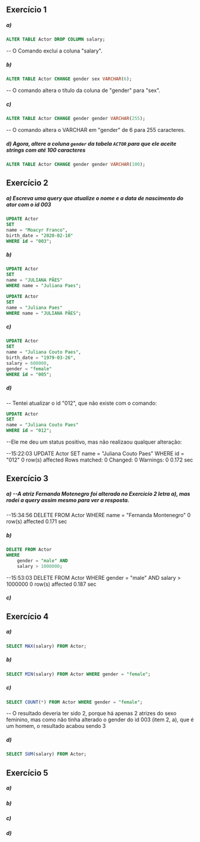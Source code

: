 ## Exercício 1

##### a)
```sql
ALTER TABLE Actor DROP COLUMN salary;
```
-- O Comando exclui a coluna "salary".

##### b)
```sql
ALTER TABLE Actor CHANGE gender sex VARCHAR(6);
```
-- O comando altera o título da coluna de "gender" para "sex". 
##### c)
```sql
ALTER TABLE Actor CHANGE gender gender VARCHAR(255);
```
-- O comando altera o VARCHAR em "gender" de 6 para 255 caracteres. 

##### d) Agora,  altere a coluna `gender` da tabela `ACTOR` para que ele aceite strings com até 100 caracteres 
```sql
ALTER TABLE Actor CHANGE gender gender VARCHAR(100);
```

## Exercício 2
##### a) Escreva uma query que atualize o nome e a data de nascimento do ator com o id 003
```sql
UPDATE Actor
SET 
name = "Moacyr Franco", 
birth_date = "2020-02-10"
WHERE id = "003";
```

##### b)
```sql
UPDATE Actor
SET 
name = "JULIANA PÃES"
WHERE name = "Juliana Paes";
```
```sql
UPDATE Actor
SET 
name = "Juliana Paes"
WHERE name = "JULIANA PÃES";
```
##### c)
```sql
UPDATE Actor
SET 
name = "Juliana Couto Paes",
birth_date = "1979-03-26",
salary = 600000,
gender = "female"
WHERE id = "005";
```
##### d)
-- Tentei atualizar o id "012", que não existe com o comando: 
```sql
UPDATE Actor
SET 
name = "Juliana Couto Paes"
WHERE id = "012";
```
--Ele me deu um status positivo, mas não realizaou qualquer alteração: 

--15:22:03	UPDATE Actor SET  name = "Juliana Couto Paes" WHERE id = "012"	0 row(s) affected Rows matched: 0  Changed: 0  Warnings: 0	0.172 sec

## Exercício 3
##### a) --A atriz Fernanda Motenegro foi alterada no Exercicio 2 letra a), mas rodei a query assim mesmo para ver a resposta.

--15:34:56	DELETE FROM Actor WHERE name = "Fernanda Montenegro"	0 row(s) affected	0.171 sec

##### b)
```sql
DELETE FROM Actor
WHERE
	gender = "male" AND
	salary > 1000000;
```
--15:53:03	DELETE FROM Actor WHERE  gender = "male" AND  salary > 1000000	0 row(s) affected	0.187 sec

##### c) 

## Exercício 4
##### a)
```sql
SELECT MAX(salary) FROM Actor;
```
##### b)
```sql 
SELECT MIN(salary) FROM Actor WHERE gender = "female";
```
##### c)
```sql  
SELECT COUNT(*) FROM Actor WHERE gender = "female";
```
-- O resultado deveria ter sido 2, porque há apenas 2 atrizes do sexo feminino, mas como não tinha alterado o gender do id 003 (item 2, a), que é um homem, o resultado acabou sendo 3
##### d)
```sql   
SELECT SUM(salary) FROM Actor;
```

## Exercício 5
##### a)
##### b)
##### c)
##### d)
